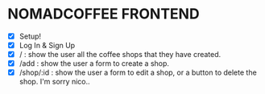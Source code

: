 # NOMADCOFFEE FRONTEND

- [x] Setup!
- [x] Log In & Sign Up
- [x] / : show the user all the coffee shops that they have created.
- [x] /add : show the user a form to create a shop.
- [x] /shop/:id : show the user a form to edit a shop, or a button to delete the shop. I'm sorry nico..